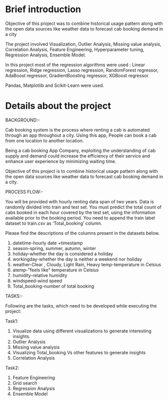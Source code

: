 # Brief introduction

Objective of this project was to combine historical usage pattern along with the open data sources like weather data to forecast cab booking demand in a city

The project involved Visualization, Outlier Analysis, Missing value analysis, Correlation Analysis, Feature Engineering, Hyperparameter tuning, Regression Analysis, Ensemble Model.

In this project most of the regression algorithms were used :
Linear regression, Ridge regression, Lasso regression, RandomForest regressor, AdaBoost regressor, GradientBoosting regressor, XGBoost regressor.

Pandas, Matplotlib and Scikit-Learn were used.

# Details about the project

BACKGROUND:-

Cab booking system is the process where renting a cab is automated through an app throughout a city. Using this app, People can book a cab from one location to another location.  

Being a cab booking App Company, exploiting the understanding of cab supply and demand could increase the efficiency of their service and enhance user experience by minimizing waiting time.

Objective of this project is to combine historical usage pattern along with 
the open data sources like weather data to forecast cab booking demand in a city.

PROCESS FLOW:-

You will be provided with hourly renting data span of two years. Data is randomly divided into train and test set. You must predict the total count of cabs booked in each hour covered by the test set, using the information available prior to the booking period.
You need to append the train label dataset to train.csv as ‘Total_booking’ column.

Please find the descriptions of the columns present in the datasets below.

1) datetime-hourly date +timestamp 
2) season-spring, summer, autumn, winter
3) holiday-whether the day is considered a holiday
4) workingday-whether the day is neither a weekend nor holiday
5) weather-Clear , Cloudy,  Light Rain, Heavy temp-temperature in Celsius
6) atemp-"feels like" temperature in Celsius
7) humidity-relative humidity
8) windspeed-wind speed
9) Total_booking-number of total booking

TASKS:-

Following are the tasks, which need to be developed while executing the project:

Task1:
1. Visualize data using different visualizations to generate interesting insights.
2. Outlier Analysis
3. Missing value analysis
4. Visualizing Total_booking Vs other features to generate insights
5. Correlation Analysis

Task2:
1. Feature Engineering
2. Grid search
3. Regression Analysis
4. Ensemble Model
